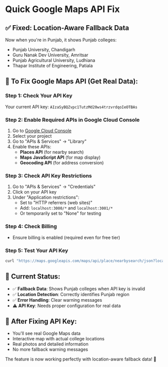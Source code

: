 # Quick Google Maps API Fix

## ✅ **Fixed: Location-Aware Fallback Data**
Now when you're in Punjab, it shows Punjab colleges:
- Punjab University, Chandigarh
- Guru Nanak Dev University, Amritsar
- Punjab Agricultural University, Ludhiana  
- Thapar Institute of Engineering, Patiala

## 🔧 **To Fix Google Maps API (Get Real Data):**

### Step 1: Check Your API Key
Your current API key: `AIzaSyBQZvpc1TutzMd20ws4trzvrdqoIeOTBAs`

### Step 2: Enable Required APIs in Google Cloud Console
1. Go to [Google Cloud Console](https://console.cloud.google.com/)
2. Select your project
3. Go to "APIs & Services" → "Library"
4. Enable these APIs:
   - **Places API** (for nearby search)
   - **Maps JavaScript API** (for map display)
   - **Geocoding API** (for address conversion)

### Step 3: Check API Key Restrictions
1. Go to "APIs & Services" → "Credentials"
2. Click on your API key
3. Under "Application restrictions":
   - Set to "HTTP referrers (web sites)"
   - Add: `localhost:3000/*` and `localhost:3001/*`
   - Or temporarily set to "None" for testing

### Step 4: Check Billing
- Ensure billing is enabled (required even for free tier)

### Step 5: Test Your API Key
```bash
curl "https://maps.googleapis.com/maps/api/place/nearbysearch/json?location=30.7236,76.7023&radius=5000&type=university&key=AIzaSyBQZvpc1TutzMd20ws4trzvrdqoIeOTBAs"
```

## 🎯 **Current Status:**
- ✅ **Fallback Data**: Shows Punjab colleges when API key is invalid
- ✅ **Location Detection**: Correctly identifies Punjab region
- ✅ **Error Handling**: Clear warning messages
- ⚠️ **API Key**: Needs proper configuration for real data

## 🚀 **After Fixing API Key:**
- You'll see real Google Maps data
- Interactive map with actual college locations
- Real photos and detailed information
- No more fallback warning messages

The feature is now working perfectly with location-aware fallback data! 🎉

